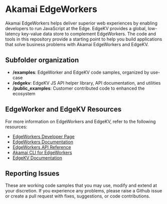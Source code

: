 # Akamai EdgeWorkers 

Akamai EdgeWorkers helps deliver superior web experiences by enabling developers to run JavaScript at the Edge. EdgeKV provides a global, low-latency key-value data store to complement EdgeWorkers. The code and tools in this repository provide a starting point to help you build applications that solve business problems with Akamai EdgeWorkers and EdgeKV.


## Subfolder organization
* **/examples**: EdgeWorker and EdgeKV code samples, organized by use-case
* **/edgekv**: EdgeKV JS API helper library, API documentation, and utilities
* **/public_examples**: Customer contributed code to enhanced the ecosystem

## EdgeWorker and EdgeKV Resources

For more information on EdgeWorkers and EdgeKV, refer to the following resources:
* [EdgeWorkers Developer Page](https://developer.akamai.com/edgeworkers)
* [EdgeWorkers Documentation](https://techdocs.akamai.com/edgeworkers/docs)
* [EdgeWorkers API Reference](https://techdocs.akamai.com/edgeworkers/reference/api)
* [Akamai CLI for EdgeWorkers](https://developer.akamai.com/legacy/cli/packages/edgeworkers.html)
* [EdgeKV Documentation](https://techdocs.akamai.com/edgekv/docs)


## Reporting Issues
These are working code samples that you may use, modify and extend at your discretion. If you experience any problems, please raise a Github issue or create a pull request with fixes, suggestions, or code contributions.
